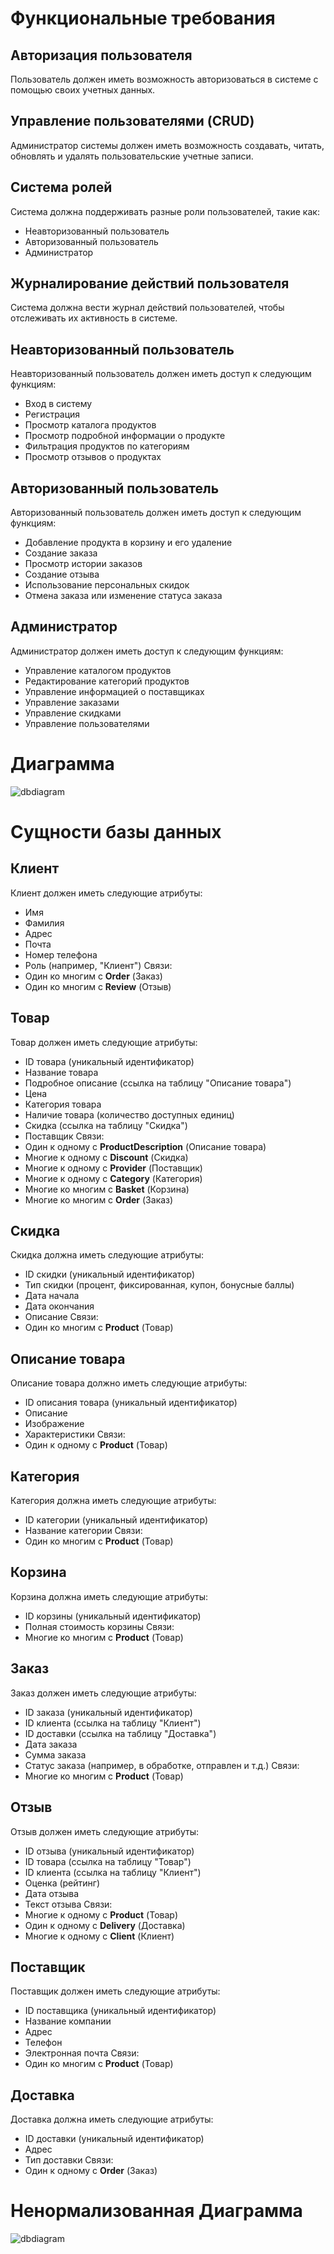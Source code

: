 # Функциональные требования

## Авторизация пользователя
Пользователь должен иметь возможность авторизоваться в системе с помощью своих учетных данных.

## Управление пользователями (CRUD)
Администратор системы должен иметь возможность создавать, читать, обновлять и удалять пользовательские учетные записи.

## Система ролей
Система должна поддерживать разные роли пользователей, такие как:
- Неавторизованный пользователь
- Авторизованный пользователь
- Администратор

## Журналирование действий пользователя
Система должна вести журнал действий пользователей, чтобы отслеживать их активность в системе.

## Неавторизованный пользователь
Неавторизованный пользователь должен иметь доступ к следующим функциям:
- Вход в систему
- Регистрация
- Просмотр каталога продуктов
- Просмотр подробной информации о продукте
- Фильтрация продуктов по категориям
- Просмотр отзывов о продуктах

## Авторизованный пользователь
Авторизованный пользователь должен иметь доступ к следующим функциям:
- Добавление продукта в корзину и его удаление
- Создание заказа
- Просмотр истории заказов
- Создание отзыва
- Использование персональных скидок
- Отмена заказа или изменение статуса заказа

## Администратор
Администратор должен иметь доступ к следующим функциям:
- Управление каталогом продуктов
- Редактирование категорий продуктов
- Управление информацией о поставщиках
- Управление заказами
- Управление скидками
- Управление пользователями

# Диаграмма
![dbdiagram](diagram.png)

# Сущности базы данных

## Клиент
Клиент должен иметь следующие атрибуты:
- Имя
- Фамилия
- Адрес
- Почта
- Номер телефона
- Роль (например, "Клиент")
Связи:
- Один ко многим с **Order** (Заказ)
- Один ко многим с **Review** (Отзыв)

## Товар
Товар должен иметь следующие атрибуты:
- ID товара (уникальный идентификатор)
- Название товара
- Подробное описание (ссылка на таблицу "Описание товара")
- Цена
- Категория товара
- Наличие товара (количество доступных единиц)
- Скидка (ссылка на таблицу "Скидка")
- Поставщик
Связи:
- Один к одному с **ProductDescription** (Описание товара)
- Многие к одному с **Discount** (Скидка)
- Многие к одному с **Provider** (Поставщик)
- Многие к одному с **Category** (Категория)
- Многие ко многим с **Basket** (Корзина)
- Многие ко многим с **Order** (Заказ)

## Скидка
Скидка должна иметь следующие атрибуты:
- ID скидки (уникальный идентификатор)
- Тип скидки (процент, фиксированная, купон, бонусные баллы)
- Дата начала
- Дата окончания
- Описание
Связи:
- Один ко многим с **Product** (Товар)


## Описание товара
Описание товара должно иметь следующие атрибуты:
- ID описания товара (уникальный идентификатор)
- Описание
- Изображение
- Характеристики
Связи:
- Один к одному с **Product** (Товар)

## Категория
Категория должна иметь следующие атрибуты:
- ID категории (уникальный идентификатор)
- Название категории
Связи:
- Один ко многим с **Product** (Товар)

## Корзина
Корзина должна иметь следующие атрибуты:
- ID корзины (уникальный идентификатор)
- Полная стоимость корзины
Связи:
- Многие ко многим с **Product** (Товар)

## Заказ
Заказ должен иметь следующие атрибуты:
- ID заказа (уникальный идентификатор)
- ID клиента (ссылка на таблицу "Клиент")
- ID доставки (ссылка на таблицу "Доставка")
- Дата заказа
- Сумма заказа
- Статус заказа (например, в обработке, отправлен и т.д.)
Связи:
- Многие ко многим с **Product** (Товар)

## Отзыв
Отзыв должен иметь следующие атрибуты:
- ID отзыва (уникальный идентификатор)
- ID товара (ссылка на таблицу "Товар")
- ID клиента (ссылка на таблицу "Клиент")
- Оценка (рейтинг)
- Дата отзыва
- Текст отзыва
Связи:
- Многие к одному с **Product** (Товар)
- Один к одному с **Delivery** (Доставка)
- Многие к одному с **Client** (Клиент)

## Поставщик
Поставщик должен иметь следующие атрибуты:
- ID поставщика (уникальный идентификатор)
- Название компании
- Адрес
- Телефон
- Электронная почта
Связи:
- Один ко многим с **Product** (Товар)

## Доставка
Доставка должна иметь следующие атрибуты:
- ID доставки (уникальный идентификатор)
- Адрес
- Тип доставки
Связи:
- Один к одному с **Order** (Заказ)

# Ненормализованная Диаграмма
![dbdiagram](OldScheme.png)
